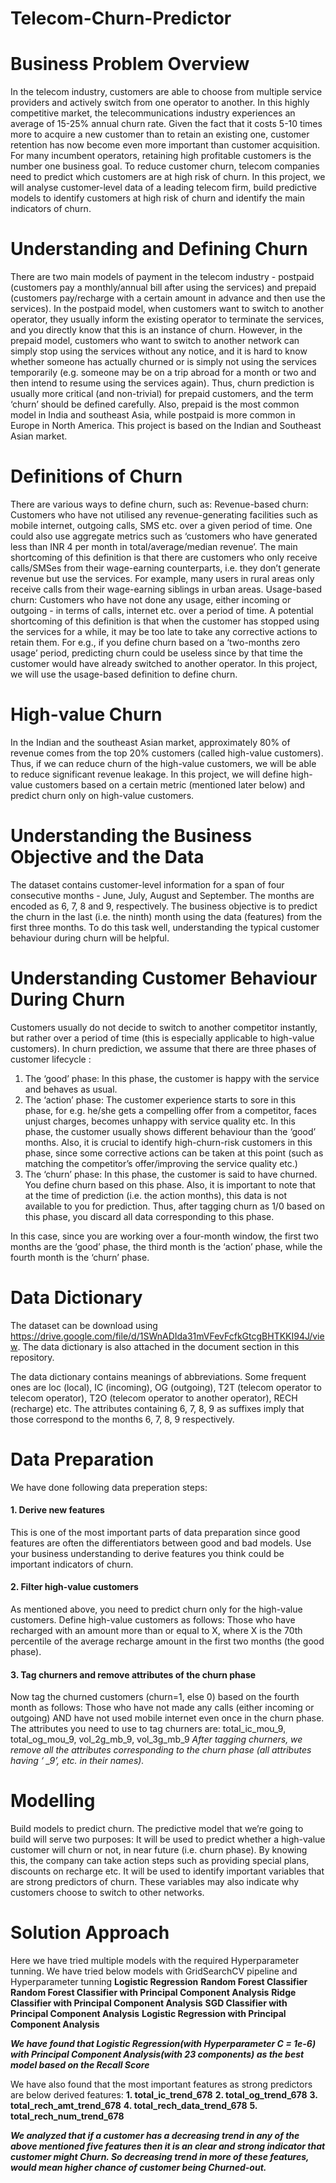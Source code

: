 # Telecom-Churn-Predictor

# Business Problem Overview 
In the telecom industry, customers are able to choose from multiple service providers and actively switch from one operator to another. In this highly competitive market, the telecommunications industry experiences an average of 15-25% annual churn rate. Given the fact that it costs 5-10 times more to acquire a new customer than to retain an existing one, customer retention has now become even more important than customer acquisition.     For many incumbent operators, retaining high profitable customers is the number one business goal.     To reduce customer churn, telecom companies need to predict which customers are at high risk of churn. In this project, we will analyse customer-level data of a leading telecom firm, build predictive models to identify customers at high risk of churn and identify the main indicators of churn.

# Understanding and Defining Churn
There are two main models of payment in the telecom industry - postpaid (customers pay a monthly/annual bill after using the services) and prepaid (customers pay/recharge with a certain amount in advance and then use the services).
In the postpaid model, when customers want to switch to another operator, they usually inform the existing operator to terminate the services, and you directly know that this is an instance of churn.
However, in the prepaid model, customers who want to switch to another network can simply stop using the services without any notice, and it is hard to know whether someone has actually churned or is simply not using the services temporarily (e.g. someone may be on a trip abroad for a month or two and then intend to resume using the services again).
Thus, churn prediction is usually more critical (and non-trivial) for prepaid customers, and the term ‘churn’ should be defined carefully.  Also, prepaid is the most common model in India and southeast Asia, while postpaid is more common in Europe in North America.
This project is based on the Indian and Southeast Asian market.

# Definitions of Churn
There are various ways to define churn, such as:
Revenue-based churn: Customers who have not utilised any revenue-generating facilities such as mobile internet, outgoing calls, SMS etc. over a given period of time. One could also use aggregate metrics such as ‘customers who have generated less than INR 4 per month in total/average/median revenue’.
The main shortcoming of this definition is that there are customers who only receive calls/SMSes from their wage-earning counterparts, i.e. they don’t generate revenue but use the services. For example, many users in rural areas only receive calls from their wage-earning siblings in urban areas.
Usage-based churn: Customers who have not done any usage, either incoming or outgoing - in terms of calls, internet etc. over a period of time.
A potential shortcoming of this definition is that when the customer has stopped using the services for a while, it may be too late to take any corrective actions to retain them. For e.g., if you define churn based on a ‘two-months zero usage’ period, predicting churn could be useless since by that time the customer would have already switched to another operator.
In this project, we will use the usage-based definition to define churn.

# High-value Churn
In the Indian and the southeast Asian market, approximately 80% of revenue comes from the top 20% customers (called high-value customers). Thus, if we can reduce churn of the high-value customers, we will be able to reduce significant revenue leakage.
In this project, we will define high-value customers based on a certain metric (mentioned later below) and predict churn only on high-value customers.

# Understanding the Business Objective and the Data
The dataset contains customer-level information for a span of four consecutive months - June, July, August and September. The months are encoded as 6, 7, 8 and 9, respectively. 
The business objective is to predict the churn in the last (i.e. the ninth) month using the data (features) from the first three months. To do this task well, understanding the typical customer behaviour during churn will be helpful.

# Understanding Customer Behaviour During Churn
Customers usually do not decide to switch to another competitor instantly, but rather over a period of time (this is especially applicable to high-value customers). In churn prediction, we assume that there are three phases of customer lifecycle :

1. The ‘good’ phase: In this phase, the customer is happy with the service and behaves as usual.
2. The ‘action’ phase: The customer experience starts to sore in this phase, for e.g. he/she gets a compelling offer from a  competitor, faces unjust charges, becomes unhappy with service quality etc. In this phase, the customer usually shows different behaviour than the ‘good’ months. Also, it is crucial to identify high-churn-risk customers in this phase, since some corrective actions can be taken at this point (such as matching the competitor’s offer/improving the service quality etc.)
3. The ‘churn’ phase: In this phase, the customer is said to have churned. You define churn based on this phase. Also, it is important to note that at the time of prediction (i.e. the action months), this data is not available to you for prediction. Thus, after tagging churn as 1/0 based on this phase, you discard all data corresponding to this phase.

In this case, since you are working over a four-month window, the first two months are the ‘good’ phase, the third month is the ‘action’ phase, while the fourth month is the ‘churn’ phase.

# Data Dictionary
The dataset can be download using https://drive.google.com/file/d/1SWnADIda31mVFevFcfkGtcgBHTKKI94J/view. The data dictionary is also attached in the document section in this repository.

The data dictionary contains meanings of abbreviations. Some frequent ones are loc (local), IC (incoming), OG (outgoing), T2T (telecom operator to telecom operator), T2O (telecom operator to another operator), RECH (recharge) etc.
The attributes containing 6, 7, 8, 9 as suffixes imply that those correspond to the months 6, 7, 8, 9 respectively.

# Data Preparation
We have done following data preperation steps:
#### 1. Derive new features
  This is one of the most important parts of data preparation since good features are often the differentiators between good and bad       models. Use your business understanding to derive features you think could be important indicators of churn.
#### 2. Filter high-value customers
  As mentioned above, you need to predict churn only for the high-value customers. Define high-value customers as follows: Those who       have recharged with an amount more than or equal to X, where X is the 70th percentile of the average recharge amount in the first two   months (the good phase).
#### 3. Tag churners and remove attributes of the churn phase
  Now tag the churned customers (churn=1, else 0) based on the fourth month as follows: Those who have not made any calls (either         incoming or outgoing) AND have not used mobile internet even once in the churn phase. The attributes you need to use to tag churners     are: total_ic_mou_9, total_og_mou_9, vol_2g_mb_9, vol_3g_mb_9
*After tagging churners, we remove all the attributes corresponding to the churn phase (all attributes having ‘ _9’, etc. in their   names).*

# Modelling
Build models to predict churn. The predictive model that we’re going to build will serve two purposes:
It will be used to predict whether a high-value customer will churn or not, in near future (i.e. churn phase). By knowing this, the company can take action steps such as providing special plans, discounts on recharge etc.
It will be used to identify important variables that are strong predictors of churn. These variables may also indicate why customers choose to switch to other networks.

# Solution Approach
Here we have tried multiple models with the required Hyperparameter tunning. We have tried below models with GridSearchCV pipeline and Hyperparameter tunning
**Logistic Regression**
**Random Forest Classifier**
**Random Forest Classifier with Principal Component Analysis**
**Ridge Classifier with Principal Component Analysis**
**SGD Classifier with Principal Component Analysis**
**Logistic Regression with Principal Component Analysis**

***We have found that Logistic Regression(with Hyperparameter C = 1e-6) with Principal Component Analysis(with 23 components) as the best model based on the Recall Score***

We have also found that the most important features as strong predictors are below derived features:
**1. total_ic_trend_678**
**2. total_og_trend_678**
**3. total_rech_amt_trend_678**
**4. total_rech_data_trend_678**
**5. total_rech_num_trend_678**

***We analyzed that if a customer has a decreasing trend in any of the above mentioned five features then it is an clear and strong indicator that customer might Churn. So decreasing trend in more of these features, would mean higher chance of customer being Churned-out.***
